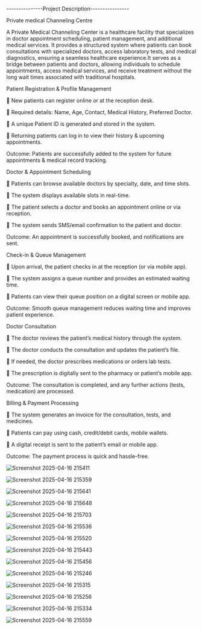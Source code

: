 
---------------Project Description----------------

Private medical Channeling Centre

A Private Medical Channeling Center is a healthcare facility that specializes in doctor appointment scheduling, patient management, and additional medical services. It provides a structured system where patients can book consultations with specialized doctors, access laboratory tests, and medical diagnostics, ensuring a seamless healthcare experience.It serves as a bridge between patients and doctors, allowing individuals to schedule appointments, access medical services, and receive treatment without the long wait times associated with traditional hospitals.

Patient Registration & Profile Management

🔹 New patients can register online or at the reception desk.

🔹 Required details: Name, Age, Contact, Medical History, Preferred Doctor.

🔹 A unique Patient ID is generated and stored in the system.

🔹 Returning patients can log in to view their history & upcoming appointments.

 Outcome: Patients are successfully added to the system for future appointments & medical record tracking.

Doctor & Appointment Scheduling

🔹 Patients can browse available doctors by specialty, date, and time slots.

🔹 The system displays available slots in real-time.

🔹 The patient selects a doctor and books an appointment online or via reception.

🔹 The system sends SMS/email confirmation to the patient and doctor.

 Outcome: An appointment is successfully booked, and notifications are sent.

Check-in & Queue Management

🔹 Upon arrival, the patient checks in at the reception (or via mobile app).

🔹 The system assigns a queue number and provides an estimated waiting time.

🔹 Patients can view their queue position on a digital screen or mobile app.

 Outcome: Smooth queue management reduces waiting time and improves patient experience.

Doctor Consultation

🔹 The doctor reviews the patient’s medical history through the system.

🔹 The doctor conducts the consultation and updates the patient’s file.

🔹 If needed, the doctor prescribes medications or orders lab tests.

🔹 The prescription is digitally sent to the pharmacy or patient’s mobile app.

 Outcome: The consultation is completed, and any further actions (tests, medication) are processed.

Billing & Payment Processing

🔹 The system generates an invoice for the consultation, tests, and medicines.

🔹 Patients can pay using cash, credit/debit cards, mobile wallets.

🔹 A digital receipt is sent to the patient’s email or mobile app.

 Outcome: The payment process is quick and hassle-free.

![Screenshot 2025-04-16 215411](https://github.com/user-attachments/assets/4b0eb81b-ab2d-4850-a62c-0731d993b899)

![Screenshot 2025-04-16 215359](https://github.com/user-attachments/assets/20a03b00-2443-4f84-9e1f-b73c19dbcada)

![Screenshot 2025-04-16 215641](https://github.com/user-attachments/assets/435219e3-6cdf-4b32-b536-f81a01548058)

![Screenshot 2025-04-16 215648](https://github.com/user-attachments/assets/ee47f9a0-153d-4bb8-ad0e-31d9fcd27644)

![Screenshot 2025-04-16 215703](https://github.com/user-attachments/assets/66957940-1385-44a5-8952-50975b9600a3)

![Screenshot 2025-04-16 215536](https://github.com/user-attachments/assets/e4bfed27-e96c-48b7-bf98-9ea10044f44f)

![Screenshot 2025-04-16 215520](https://github.com/user-attachments/assets/583cd910-024f-4be9-b7e8-7209ed9dc58a)

![Screenshot 2025-04-16 215443](https://github.com/user-attachments/assets/3a15b99d-a9d7-48a3-a3ca-6fe1b2c06c23)

![Screenshot 2025-04-16 215456](https://github.com/user-attachments/assets/727f127d-3ca9-46dd-b232-5e8ac6d27293)

![Screenshot 2025-04-16 215246](https://github.com/user-attachments/assets/99f5392d-f782-4dac-a765-462421f2dbe4)

![Screenshot 2025-04-16 215315](https://github.com/user-attachments/assets/9ae6378d-76c5-48f5-aeef-87aca51ec3c6)

![Screenshot 2025-04-16 215256](https://github.com/user-attachments/assets/9098126d-f027-45ac-a541-8a4d5c4ca92c)

![Screenshot 2025-04-16 215334](https://github.com/user-attachments/assets/1e28d1d3-83bb-4515-ad8f-84e0b2a886f9)

![Screenshot 2025-04-16 215559](https://github.com/user-attachments/assets/59d5a1f2-a98c-4c01-a5b0-781803743956)
